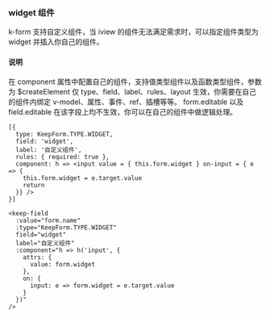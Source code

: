 ### widget 组件

k-form 支持自定义组件，当 iview 的组件无法满足需求时，可以指定组件类型为 widget 并插入你自己的组件。

#### 说明

在 component 属性中配置自己的组件，支持值类型组件以及函数类型组件，参数为 $createElement
仅 type、field、label、rules、layout 生效，你需要在自己的组件内绑定 v-model、属性、事件、ref、插槽等等。
form.editable 以及 field.editable 在该字段上均不生效，你可以在自己的组件中做逻辑处理。

```
[{
  type: KeepForm.TYPE.WIDGET,
  field: 'widget',
  label: '自定义组件',
  rules: { required: true },
  component: h => <input value = { this.form.widget } on-input = { e => {
    this.form.widget = e.target.value
    return
  }} />
}]

<keep-field 
  :value="form.name" 
  :type="KeepForm.TYPE.WIDGET" 
  field="widget" 
  label="自定义组件" 
  :component="h => h('input', {
    attrs: {
      value: form.widget
    },
    on: {
      input: e => form.widget = e.target.value
    }
  })"
/>
```